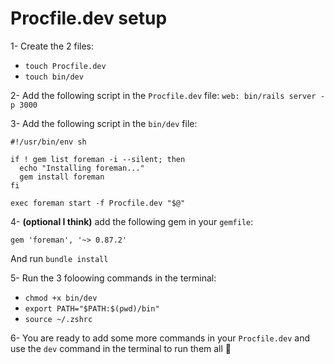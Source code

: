 # Procfile.dev setup

1- Create the 2 files:
- `touch Procfile.dev`
- `touch bin/dev`

2- Add the following script in the `Procfile.dev` file:
`web: bin/rails server -p 3000`

3- Add the following script in the `bin/dev` file:
```
#!/usr/bin/env sh

if ! gem list foreman -i --silent; then
  echo "Installing foreman..."
  gem install foreman
fi

exec foreman start -f Procfile.dev "$@"
```

4- **(optional I think)** add the following gem in your `gemfile`:
```
gem 'foreman', '~> 0.87.2'
```
And run `bundle install`

5- Run the 3 foloowing commands in the terminal:
- `chmod +x bin/dev`
- `export PATH="$PATH:$(pwd)/bin"`
- `source ~/.zshrc`

6- You are ready to add some more commands in your `Procfile.dev` and use the `dev` command in the terminal to run them all 🎉
